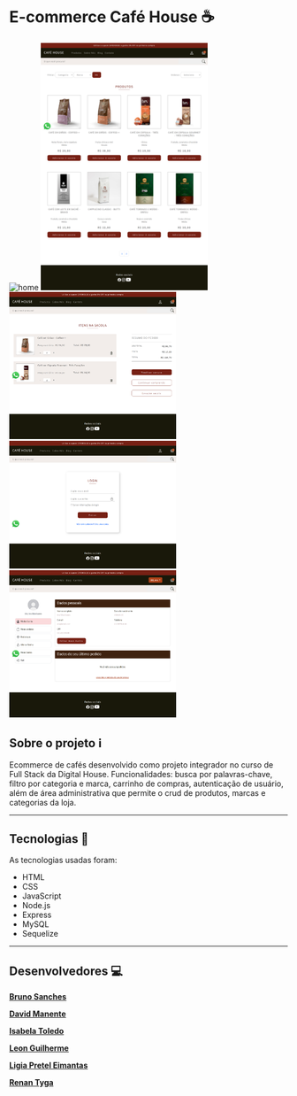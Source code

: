 # E-commerce Café House :coffee:

<img alt="home" src="./server/public/img/cafehouse_home.png" width="60%">
<img alt="produtos" src="./server/public/img/cafehouse_produtos.png" width="60%">
<img alt="carrinho" src="./server/public/img/cafehouse_carrinho.png" width="60%">
<img alt="login" src="./server/public/img/cafehouse_login.png" width="60%">
<img alt="area-do-cliente" src="./server/public/img/cafehouse_area_do_cliente.png" width="60%">

## Sobre o projeto :information_source:

Ecommerce de cafés desenvolvido como projeto integrador no curso de Full Stack da Digital House. Funcionalidades: busca por palavras-chave, filtro por categoria e marca, carrinho de compras, autenticação de usuário, além de área administrativa que permite  o crud de produtos, marcas e categorias da loja. 

---

## Tecnologias :wrench:

As tecnologias usadas foram:

- HTML
- CSS
- JavaScript
- Node.js
- Express
- MySQL
- Sequelize

---

## Desenvolvedores 💻

[**Bruno Sanches**](https://github.com/BrunoSan1991)
>
[**David Manente**](https://github.com/davidsmanente)
>
[**Isabela Toledo**](https://github.com/isabellactac)
>
[**Leon Guilherme**](https://github.com/Leon0887-dev)
>
[**Ligia Pretel Eimantas**](https://github.com/ligiapretel)
>
[**Renan Tyga**](https://github.com/RenanTyga)